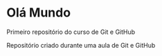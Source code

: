 # Olá Mundo
 Primeiro repositório do curso de Git e GitHub

 Repositório criado durante uma aula de Git e GitHub
